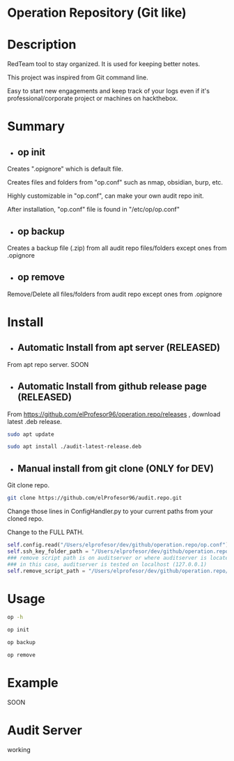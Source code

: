 # Operation Repository (Git like)

# Description
RedTeam tool to stay organized. It is used for keeping better notes.

This project was inspired from Git command line.

Easy to start new engagements and keep track of your logs even if it's professional/corporate project or machines on hackthebox.

# Summary

- ## op init
Creates ".opignore" which is default file.

Creates files and folders from "op.conf" such as nmap, obsidian, burp, etc.

Highly customizable in "op.conf", can make your own audit repo init.

After installation, "op.conf" file is found in "/etc/op/op.conf"

- ## op backup
Creates a backup file (.zip) from all audit repo files/folders except ones from .opignore

- ## op remove
Remove/Delete all files/folders from audit repo except ones from .opignore

# Install
- ## Automatic Install from apt server (RELEASED)
From apt repo server. SOON
- ## Automatic Install from github release page (RELEASED)
From https://github.com/elProfesor96/operation.repo/releases , download latest .deb release.
```bash
sudo apt update
```
```bash
sudo apt install ./audit-latest-release.deb
```
- ## Manual install from git clone (ONLY for DEV)
Git clone repo.
```bash
git clone https://github.com/elProfesor96/audit.repo.git
```
Change those lines in ConfigHandler.py to your current paths from your cloned repo. 

Change to the FULL PATH.
```python
self.config.read("/Users/elprofesor/dev/github/operation.repo/op.conf")
self.ssh_key_folder_path = "/Users/elprofesor/dev/github/operation.repo/ssh/"
### remove script path is on auditserver or where auditserver is located
### in this case, auditserver is tested on localhost (127.0.0.1)
self.remove_script_path = "/Users/elprofesor/dev/github/operation.repo/auditserver/remove.sh"
```

# Usage
```bash
op -h
```
```bash
op init
```
```bash
op backup
```
```bash
op remove
```
# Example
SOON

# Audit Server
working

